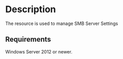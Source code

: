 # Description

The resource is used to manage SMB Server Settings

## Requirements

Windows Server 2012 or newer.
